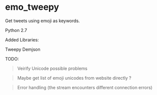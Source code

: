 # emo_tweepy
Get tweets using emoji as keywords.

Python 2.7

Added Libraries:

Tweepy
Demjson

TODO:

> Veirify Unicode possible problems

> Maybe get list of emoji unicodes from website directly ?

> Error handling (the stream encounters different connection errors)

